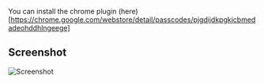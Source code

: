 You can install the chrome plugin 
(here)[https://chrome.google.com/webstore/detail/passcodes/pjgdijdkpgkjcbmedadeohddhlngeege]

Screenshot
----------

![Screenshot](https://raw.github.com/AsherGlick/Passcodes/master/ChromeExtention/screenshot.png)